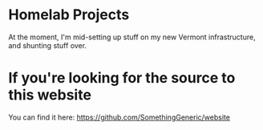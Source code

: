 # Homelab Projects
At the moment, I'm mid-setting up stuff on my new Vermont infrastructure, and shunting stuff over.
# If you're looking for the source to this website
You can find it here: https://github.com/SomethingGeneric/website